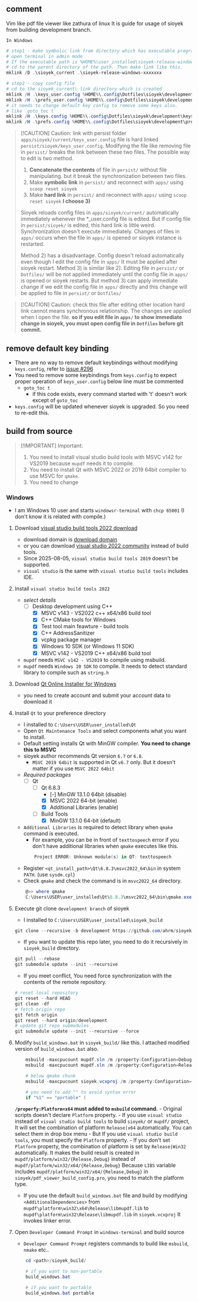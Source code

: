 ## comment

Vim like pdf file viewer like zathura of linux
It is guide for usage of sioyek from building development branch.

`In Windows`

```powershell
# step1 - make symbolic link from directory which has executable program
# open terminal in admin mode
# If the executable path is %HOME%\user_installed\sioyek-release-windows-xxxxxxx\
# cd to the parent directory of the path. Then make link like this.
mklink /D .\sioyek_current .\sioyek-release-windows-xxxxxxx

# step2 - copy config file
# cd to the sioyek_current\ link directory which is created
mklink /H .\keys_user.config %HOME%\.config\Dotfiles\sioyek\development\keys_user.config
mklink /H .\prefs_user.config %HOME%\.config\Dotfiles\sioyek\development\prefs_user.config
# it needs to change default key config to remove some keys also.
# like `goto_toc t`
mklink /H .\keys.config %HOME%\.config\Dotfiles\sioyek\development\keys.config
mklink /H .\prefs.config %HOME%\.config\Dotfiles\sioyek\development\prefs.config
```


> [!CAUTION] Caution: link with persist folder
> `apps/sioyek/current/keys_user.config` file is hard linked `persist/sioyek/keys_user.config`.
> Modifying the file like removing file in `persist/` breaks the link between these two files.
> The possible way to edit is two method.
> 1) **Concatenate the contents** of file in `persist/` without file manipulating.
>    but it break the synchronization between two files.
> 2) Make **symbolic link** in `persist/` and reconnect with `apps/` using `scoop reset sioyek`
> 3) Make **hard link** in `persist/` and reconnect with `apps/` using `scoop reset sioyek`
> **I choose 3)**
>
> Sioyek reloads config files in `apps/sioyek/current/` automatically immediately whenever the *_user.config file is edited.
> But if config file in `persist/sioyek/` is edited, this hard link is little weird.
> Synchronization doesn't execute immediately. Changes of files in `apps/` occurs when the file in `apps/`
> is opened or sioyek instance is restarted.
>
> Method 2) has a disadvantage. Config doesn't reload automatically even though I edit the config file in `apps/`
> It must be applied after sioyek restart.
> Method 3) is similar like 2). Editing file in `persist/` or `Dotfiles/` will be not applied immediately
> until the config file in `apps/` is opened or sioyek restarts.
> But method 3) can apply immediate change if we edit the config file in `apps/` directly and this change will be
> applied to file in `persist/` or `Dotfiles/`


> [!CAUTION] Caution: check this file after editing other location
> hard link cannot means synchronous relationship. The changes are applied when I open the file.
> **so if you edit file in `apps/` to show immediate change in sioyek, you must open config file in `Dotfiles`
> before git commit.**

## remove default key binding

- There are no way to remove default keybindings without modifying `keys.config`, refer to [issue #296](https://github.com/ahrm/sioyek/issues/296)
- You need to remove some keybindings from `keys.config` to expect proper operation of `keys_user.config`
  below line must be commented
	- `goto_toc t`
		- if this code exists, every command started with 't' doesn't work except of `goto_toc`
- `keys.config` will be updated whenever sioyek is upgraded. So you need to re-edit this.



## build from source

> [!IMPORTANT] Important:
> 1) You need to install visual studio build tools with MSVC v142 for VS2019 because `mupdf` needs it to compile.
> 2) You need to install Qt with MSVC 2022 or 2019 64bit compiler to use MSVC for `qmake`.
> 3) You need to change

### Windows

- I am Windows 10 user and starts `windowsr-terminal` with `chcp 65001` (I don't know it is related with compile.)

1) Download [visual studio build tools 2022 download](https://aka.ms/vs/17/release/vs_BuildTools.exe)
	- download domain is [download domain](https://visualstudio.microsoft.com/ko/downloads/)
	- or you can download [visual studio 2022 community](https://visualstudio.microsoft.com/ko/thank-you-downloading-visual-studio/?sku=Community&channel=Release&version=VS2022&source=VSLandingPage&cid=2030&passive=false) instead of build tools.
	- Since 2025-08-05, `visual studio build tools 2019` doesn't be supported.
	- `visual studio` is the same with `visual studio build tools` includes IDE.

2) Install `visual studio build tools 2022`
	* _select details_
		- [ ] Desktop development using C++
			- [x] MSVC v143 - VS2022 c++ x64/x86 build tool
			- [x] C++ CMake tools for Windows
			- [x] Test tool main feawture - build tools
			- [x] C++ AddressSanitizer
			- [x] vcpkg package manager
			- [x] Windows 10 SDK (or Windows 11 SDK)
			- [x] MSVC v142 - VS2019 C++ x64/x86 build tool
	- `mupdf` needs `MSVC v142 - VS2019` to compile using msbuild.
	- `mupdf` needs `Windows 10 SDK` to compile. It needs to detect standard library to compile such as `string.h`

3) Download [Qt Online Installer for Windows](https://www.qt.io/download-dev)
	- you need to create account and submit your account data to download it

4) Install `Qt` to your preference directory
	- I installed to `C:\Users\USER\user_installed\Qt`
	- Open `Qt Maintenance Tools` and select components what you want to install.
	- Default setting installs Qt with MinGW compiler. **You need to change this to MSVC**
	- sioyek author recommends Qt version `6.7` or `6.8`.
		- `MSVC 2019 64bit` is supported in Qt `v6.7` only. But it doesn't matter if you use `MSVC 2022 64bit`
	* _Required packages_
		- [ ] Qt
			- [ ] Qt 6.8.3
				- [-] MinGW 13.1.0 64bit (disable)
				- [x] MSVC 2022 64-bit (enable)
				- [x] Additional Libraries (enable)
			- [ ] Build Tools
				- [x] MinGW 13.1.0 64-bit (default)
	- `Additional Libraries` is required to detect library when `qmake` command is executed.
		- For example, you can be in front of `texttospeech` error if you don't have additional libraries when `qmake` executes like this.
		```powershell
			Project ERROR: Unknown module(s) in QT: texttospeech
		```
	- Register `<qt_install_path>\Qt\6.8.3\msvc2022_64\bin` in system `PATH`. (use `sysdm.cpl`)
	- Check `qmake` and check the command is in `msvc2022_64` directory.
	```powershell
		@>> where qmake
		C:\Users\USER\user_installed\Qt\6.8.3\msvc2022_64\bin\qmake.exe
	```



5) Execute git clone `development branch` of sioyek
	- I installed to `C:\Users\USER\user_installed\sioyek_build`
	```powershell
	git clone --recursive -b development https://github.com/ahrm/sioyek.git sioyek_build
	```
	- If you want to update this repo later, you need to do it recursively in `sioyek_build` directory.
	```powershell
	git pull --rebase
	git submodule update --init --recursive
	```
	- If you meet conflict, You need force synchronization with the contents of the remote repository.
	```powershell
	# reset local repository
	git reset --hard HEAD
	git clean -df
	# fetch origin repo
	git fetch origin
	git reset --hard origin/development
	# update git repo submodules
	git submodule update --init --recursive --force
	```


6) Modify `build_windows.bat` in `sioyek_build/` like this.
   I attached modified version of `build_windows.bat` also.
	```powershell
		msbuild -maxcpucount mupdf.sln /m /property:Configuration=Debug /property:MultiProcessorCompilation=true /property:Platform=x64
		msbuild -maxcpucount mupdf.sln /m /property:Configuration=Release /property:MultiProcessorCompilation=true /property:Platform=x64

		# below qmake chunk
		msbuild -maxcpucount sioyek.vcxproj /m /property:Configuration=Release /property:Platform=x64

		# you need to add "" to avoid syntax error
		if "%1" == "portable" (
	```
	 **`/properfy:Platform=x64` must added to `msbuild` command.**
		- Original scripts doesn't declare `Platform` property.
		- If you use `visual studio` instead of `visual studio build tools` to build `sioyek/` or `mupdf/` project,
		  It will set the combination of platform `Release|x64` automatically. You can select them in drop box menu
		- But If you use `visual studio build tools`, you must specify the `Platform` property.
		- If you don't set `Platform` property, the combination of platform is set by `Release|Win32` automatically.
		  It makes the build result is created in `mupdf/platform/win32/{Release,Debug}` instead of `mupdf/platform/win32/x64/{Release,Debug}`
		  Because `LIBS` variable includes `mupdf/platform/win32/x64/{Release,Debug}` in `sioyek/pdf_viewer_build_config.pro`,
		  you need to match the platform type.
	- If you use the default `build_windows.bat` file and build by modifying `<AdditionalDependencies>`
	  from `mupdf\platform\win32\x64\Release\libmupdf.lib` to `mupdf\platform\win32\Release\libmupdf.lib` in `sioyek.vcxproj`
	  It invokes linker error.

7) Open `Developer Command Prompt` in `windows-terminal` and build source
	- `Developer Command Prompt` registers commands to build like `msbuild`, `nmake` etc..
	```powershell
		cd <path>/sioyek_build/

		# if you want to non-portable
		build_windows.bat

		# if you want to portable
		build_windows.bat portable
	```


